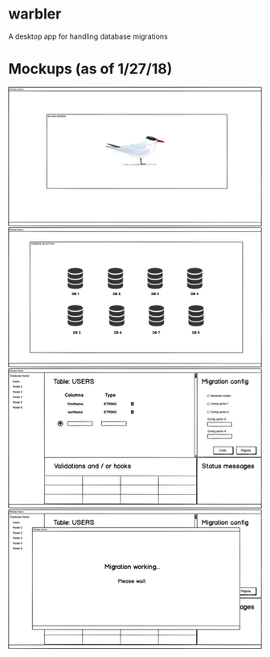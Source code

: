 # warbler
A desktop app for handling database migrations

# Mockups (as of 1/27/18)

![splash screen](mockups/a-splash-screen.png "Splash screen")
![splash screen](mockups/b-db-loading.png "DB Loading")
![splash screen](mockups/c-migration-ctrl.png "Migration control")
![splash screen](mockups/d-migration-working.png "Migration loading")
